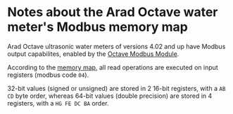 # Notes about the Arad Octave water meter's Modbus memory map

Arad Octave ultrasonic water meters of versions 4.02 and up have Modbus output capabilites, enabled by the [Octave Modbus Module](https://arad.co.il/wp-content/uploads/OCTAVE-Installation-Manuel-EN-web.pdf).

According to the [memory map](https://www.pipersberg.de/wp-content/uploads/2021/09/OCTAVE-Handbuch-Modbus-Modul.pdf), all read operations are executed on input registers (modbus code `04`).

32-bit values (signed or unsigned) are stored in 2 16-bit registers, with a `AB CD` byte order, whereas 64-bit values (double precision) are stored in 4 registers, with a `HG FE DC BA` order.